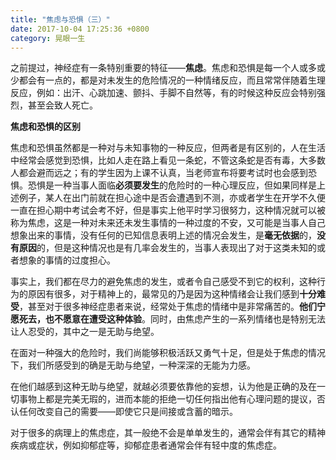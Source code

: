 ```yaml
---
title: "焦虑与恐惧（三）"
date: 2017-10-04 17:25:36 +0800
category: 晃眼一生
---
```


之前提过，神经症有一条特别重要的特征——**焦虑**。焦虑和恐惧是每一个人或多或少都会有一点的，都是对未发生的危险情况的一种情绪反应，而且常常伴随着生理反应，例如：出汗、心跳加速、颤抖、手脚不自然等，有的时候这种反应会特别强烈，甚至会致人死亡。

**焦虑和恐惧的区别**

焦虑和恐惧虽然都是一种对与未知事物的一种反应，但两者是有区别的，人在生活中经常会感觉到恐惧，比如人走在路上看见一条蛇，不管这条蛇是否有毒，大多数人都会避而远之；有的学生因为上课不认真，当老师宣布将要考试时也会感到恐惧。恐惧是一种当事人面临**必须要发生**的危险时的一种心理反应，但如果同样是上述例子，某人在出门前就在担心途中是否会遭遇到不测，亦或者学生在开学不久便一直在担心期中考试会考不好，但是事实上他平时学习很努力，这种情况就可以被称为焦虑，这是一种对未来还未发生事情的一种过度的不安，又可能是当事人自己想象出来的事情，没有任何的已知信息表明上述的情况会发生，是**毫无依据**的，**没有原因**的，但是这种情况也是有几率会发生的，当事人表现出了对于这类未知的或者想象的事情的过度担心。

事实上，我们都在尽力的避免焦虑的发生，或者令自己感受不到它的权利，这种行为的原因有很多，对于精神上的，最常见的乃是因为这种情绪会让我们感到**十分难受**，甚至对于很多神经症患者来说，经常处于焦虑的情绪中是非常痛苦的。**他们宁愿死去，也不愿意在遭受这种体验**。同时，由焦虑产生的一系列情绪也是特别无法让人忍受的，其中之一是无助与绝望。

在面对一种强大的危险时，我们尚能够积极活跃又勇气十足，但是处于焦虑的情况下，我们所感受到的确是无助与绝望，一种深深的无能为力感。

在他们越感到这种无助与绝望，就越必须要依靠他的妄想，认为他是正确的及在一切事物上都是完美无瑕的，进而本能的拒绝一切任何指出他有心理问题的提议，否认任何改变自己的需要——即使它只是间接或含蓄的暗示。

对于很多的病理上的焦虑症，其一般绝不会是单单发生的，通常会伴有其它的精神疾病或症状，例如抑郁症等，抑郁症患者通常会伴有轻中度的焦虑症。





